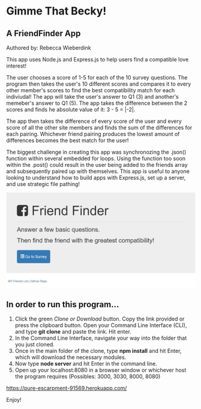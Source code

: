 # Gimme That Becky! 
## A FriendFinder App
Authored by: Rebecca Wieberdink

This app uses Node.js and Express.js to help users find a compatible love interest!

The user chooses a score of 1-5 for each of the 10 survey questions. The program then takes the user's 10 different scores and compares it to every other member's scores to find the best compatibility match for each indiviudal! The app will take the user's answer to Q1 (3) and another's memeber's answer to Q1 (5). The app takes the difference between the 2 scores and finds he absolute value of it: 3 - 5 = |-2|. 

The app then takes the difference of every score of the user and every score of all the other site members and finds the sum of the differences for each pairing. Whichever friend pairing produces the lowest amount of differences becomes the best match for the user!

The biggest challenge in creating this app was synchronozing the .json() function within several embedded for loops. Using the function too soon within the .post() could result in the user being added to the friends array and subsequently paired up with themselves. This app is useful to anyone looking to understand how to build apps with Express.js, set up a server, and use strategic file pathing! 

![Gimme That Becky](/app/public/screenshot.jpg)


## In order to run this program...

1. Click the green *Clone or Download* button. Copy the link provided or press the clipboard button. Open your Command Line Interface (CLI), and type **git clone** and paste the link. Hit enter.
2. In the Command Line Interface, navigate your way into the folder that you just cloned. 
3. Once in the main folder of the clone, type **npm install** and hit Enter, which will download the necessary modules. 
4. Now type **node server** and hit Enter in the command line.
5. Open up your localhost:8080 in a browser window or whichever host the program requires (Possibles: 3000, 3030, 8000, 8080)

https://pure-escarpment-91569.herokuapp.com/

Enjoy! 
